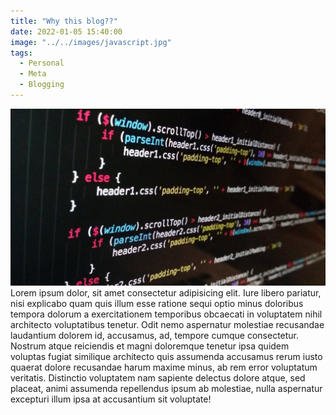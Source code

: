 ```yaml
---
title: "Why this blog??"
date: 2022-01-05 15:40:00
image: "../../images/javascript.jpg"
tags:
  - Personal
  - Meta
  - Blogging
---
```


![](../../images/javascript.jpg)
Lorem ipsum dolor, sit amet consectetur adipisicing elit. Iure libero pariatur, nisi explicabo quam quis illum esse ratione sequi optio minus doloribus tempora dolorum a exercitationem temporibus obcaecati in voluptatem nihil architecto voluptatibus tenetur. Odit nemo aspernatur molestiae recusandae laudantium dolorem id, accusamus, ad, tempore cumque consectetur. Nostrum atque reiciendis et magni doloremque tenetur ipsa quidem voluptas fugiat similique architecto quis assumenda accusamus rerum iusto quaerat dolore recusandae harum maxime minus, ab rem error voluptatum veritatis. Distinctio voluptatem nam sapiente delectus dolore atque, sed placeat, animi assumenda repellendus ipsum ab molestiae, nulla aspernatur excepturi illum ipsa at accusantium sit voluptate!
